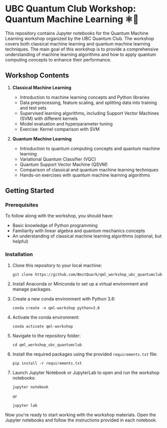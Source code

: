 # UBC Quantum Club Workshop: Quantum Machine Learning ⚛️🤖

This repository contains Jupyter notebooks for the Quantum Machine Learning workshop organized by the UBC Quantum Club. The workshop covers both classical machine learning and quantum machine learning techniques. The main goal of this workshop is to provide a comprehensive understanding of machine learning algorithms and how to apply quantum computing concepts to enhance their performance.

## Workshop Contents

1. **Classical Machine Learning**
    - Introduction to machine learning concepts and Python libraries
    - Data preprocessing, feature scaling, and splitting data into training and test sets
    - Supervised learning algorithms, including Support Vector Machines (SVM) with different kernels
    - Model evaluation and hyperparameter tuning
    - Exercise: Kernel comparison with SVM

2. **Quantum Machine Learning**
    - Introduction to quantum computing concepts and quantum machine learning
    - Variational Quantum Classifier (VQC)
    - Quantum Support Vector Machine (QSVM)
    - Comparison of classical and quantum machine learning techniques
    - Hands-on exercises with quantum machine learning algorithms

## Getting Started

### Prerequisites

To follow along with the workshop, you should have:

- Basic knowledge of Python programming
- Familiarity with linear algebra and quantum mechanics concepts
- An understanding of classical machine learning algorithms (optional, but helpful)

### Installation

1. Clone this repository to your local machine:
    ```
    git clone https://github.com/BestQuark/qml_workshop_ubc_quantumclub
    ```

2. Install Anaconda or Miniconda to set up a virtual environment and manage packages.

3. Create a new conda environment with Python 3.8:
    ```
    conda create -n qml-workshop python=3.8
    ```

4. Activate the conda environment:
    ```
    conda activate qml-workshop
    ```

5. Navigate to the repository folder:
    ```
    cd qml_workshop_ubc_quantumclub
    ```

6. Install the required packages using the provided `requirements.txt` file:
    ```
    pip install -r requirements.txt
    ```

7. Launch Jupyter Notebook or JupyterLab to open and run the workshop notebooks:
    ```
    jupyter notebook
    ```
   or
    ```
    jupyter lab
    ```

Now you're ready to start working with the workshop materials. Open the Jupyter notebooks and follow the instructions provided in each notebook.
